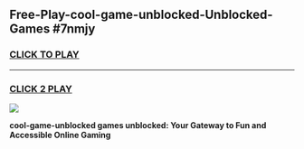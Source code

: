 
## Free-Play-cool-game-unblocked-Unblocked-Games #7nmjy
<h3>
<a href="https://news.freeplayer.one?title=cool-game-unblocked&ref=8M">CLICK TO PLAY</a></h3>
<hr>

<h3>
<a href="https://news.freeplayer.one?title=cool-game-unblocked&ref=8M">CLICK 2 PLAY</a>
  
</h3>

<a href="https://news.freeplayer.one?title=cool-game-unblocked&ref=8M"><img src="https://clearcache.store/games.png"></a>


**cool-game-unblocked games unblocked: Your Gateway to Fun and Accessible Online Gaming**
